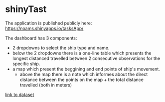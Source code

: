 # shinyTast
The application is published publicly here: https://noams.shinyapps.io/tasksApp/ 

The dashboard has 3 components:
* 2 dropdowns to select the ship type and name. 
* below the 2 dropdowns there is a one-line table which presents the longest distanced travelled between 2 consecutive observations for the specific ship. 
* a map which present the beggining and end points of ship's movement. 
  * above the map there is a note which informes about the direct distance between the points on the map + the total distance travelled (both in meters)

[link to dataset](https://drive.google.com/file/d/160JnqoQysqzvR1GBBnKJFKAew_v6TYli)

